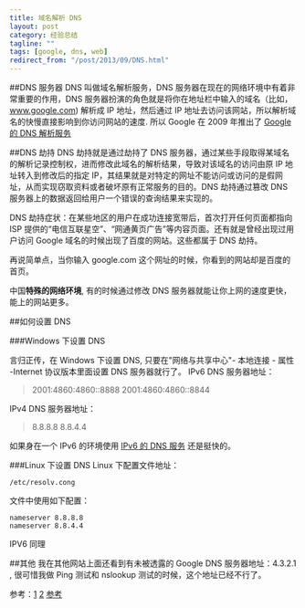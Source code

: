```yaml
---
title: 域名解析 DNS
layout: post
category: 经验总结
tagline: ""
tags: [google, dns, web]
redirect_from: "/post/2013/09/DNS.html"
---
```


##DNS 服务器
DNS 叫做域名解析服务，DNS 服务器在现在的网络环境中有着非常重要的作用，DNS 服务器扮演的角色就是将你在地址栏中输入的域名（比如，www.google.com) 解析成 IP 地址，然后通过 IP 地址去访问该网站，所以解析域名的快慢直接影响到你访问网站的速度. 所以 Google 在 2009 年推出了 [Google 的 DNS 解析服务](http://googlecode.blogspot.com/2009/12/introducing-google-public-dns-new-dns.html)

##DNS 劫持
DNS 劫持就是通过劫持了 DNS 服务器，通过某些手段取得某域名的解析记录控制权，进而修改此域名的解析结果，导致对该域名的访问由原 IP 地址转入到修改后的指定 IP，其结果就是对特定的网址不能访问或访问的是假网址，从而实现窃取资料或者破坏原有正常服务的目的。DNS 劫持通过篡改 DNS 服务器上的数据返回给用户一个错误的查询结果来实现的。

DNS 劫持症状：在某些地区的用户在成功连接宽带后，首次打开任何页面都指向 ISP 提供的“电信互联星空”、“网通黄页广告”等内容页面。还有就是曾经出现过用户访问 Google 域名的时候出现了百度的网站。这些都属于 DNS 劫持。

再说简单点，当你输入 google.com 这个网址的时候，你看到的网站却是百度的首页。

中国**特殊的网络环境**, 有的时候通过修改 DNS 服务器就能让你上网的速度更快，能上的网站更多。

##如何设置 DNS

###Windows 下设置 DNS

言归正传，在 Windows 下设置 DNS, 只要在"网络与共享中心"- 本地连接 - 属性 -Internet 协议版本里面设置 DNS 服务器就行了。
IPv6 DNS 服务器地址：
> 2001:4860:4860::8888
> 2001:4860:4860::8844

IPv4 DNS 服务器地址：
> 8.8.8.8
> 8.8.4.4

如果身在一个 IPv6 的环境使用 [IPv6 的 DNS 服务](http://www.einverne.tk/2011/12/ipv6-dns.html) 还是挺快的。

###Linux 下设置 DNS
Linux 下配置文件地址：

	/etc/resolv.cong

文件中使用如下配置：

	nameserver 8.8.8.8
	nameserver 8.8.4.4

IPV6 同理

##其他
我在其他网站上面还看到有未被透露的 Google DNS 服务器地址：4.3.2.1 , 很可惜我做 Ping 测试和 nslookup 测试的时候，这个地址已经不行了。

参考：[1](http://www.ezloo.com/2009/12/google_dns_server.html) [2](http://initiative.yo2.cn/archives/644136)
[参考](http://www.williamlong.info/archives/3356.html)
